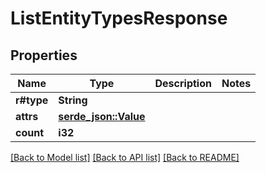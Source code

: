 # ListEntityTypesResponse

## Properties

Name | Type | Description | Notes
------------ | ------------- | ------------- | -------------
**r#type** | **String** |  | 
**attrs** | [**serde_json::Value**](.md) |  | 
**count** | **i32** |  | 

[[Back to Model list]](../README.md#documentation-for-models) [[Back to API list]](../README.md#documentation-for-api-endpoints) [[Back to README]](../README.md)


